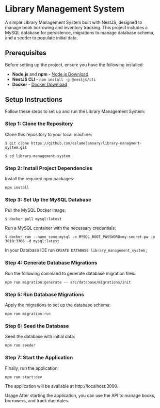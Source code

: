 # Library Management System

A simple Library Management System built with NestJS, designed to manage book borrowing and inventory tracking. This project includes a MySQL database for persistence, migrations to manage database schema, and a seeder to populate initial data.

## Prerequisites

Before setting up the project, ensure you have the following installed:

- **Node.js** and **npm** - [Node.js Download](https://nodejs.org)
- **NestJS CLI** - `npm install -g @nestjs/cli`
- **Docker** - [Docker Download](https://www.docker.com/products/docker-desktop)

## Setup Instructions

Follow these steps to set up and run the Library Management System:

### Step 1: Clone the Repository

Clone this repository to your local machine:

```$ git clone https://github.com/eslamelansary/library-managment-system.git```

```$ cd library-management-system```

### Step 2: Install Project Dependencies

Install the required npm packages:

`npm install`

### Step 3: Set Up the MySQL Database

Pull the MySQL Docker image:

```$ docker pull mysql:latest```

Run a MySQL container with the necessary credentials:

```$ docker run --name some-mysql -e MYSQL_ROOT_PASSWORD=my-secret-pw -p 3010:3306 -d mysql:latest```

In your Database IDE run `CREATE DATABASE library_management_system` ;

### Step 4: Generate Database Migrations

Run the following command to generate database migration files:

`npm run migration:generate -- src/database/migrations/init`

### Step 5: Run Database Migrations

Apply the migrations to set up the database schema:

`npm run migration:run`

### Step 6: Seed the Database

Seed the database with initial data:

`npm run seeder`

### Step 7: Start the Application

Finally, run the application:

`npm run start:dev`

The application will be available at http://localhost:3000.

Usage
After starting the application, you can use the API to manage books, borrowers, and track due dates.
